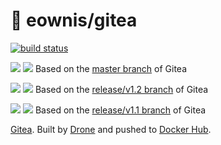 # 🐳 eownis/gitea

[![build status](https://drone.titouan.co/api/badges/eownis/docker-gitea/status.svg)](https://drone.titouan.co/eownis/docker-gitea)

[![](https://images.microbadger.com/badges/version/eownis/gitea.svg)](https://microbadger.com/images/eownis/gitea "Get your own version badge on microbadger.com") [![](https://images.microbadger.com/badges/image/eownis/gitea.svg)](https://microbadger.com/images/eownis/gitea "Get your own image badge on microbadger.com") Based on the [master branch](https://github.com/go-gitea/gitea/tree/master) of Gitea

[![](https://images.microbadger.com/badges/version/eownis/gitea:v1.2.svg)](https://microbadger.com/images/eownis/gitea:v1.2 "Get your own version badge on microbadger.com") [![](https://images.microbadger.com/badges/image/eownis/gitea:v1.2.svg)](https://microbadger.com/images/eownis/gitea:v1.2 "Get your own image badge on microbadger.com") Based on the [release/v1.2 branch](https://github.com/go-gitea/gitea/tree/release/v1.2) of Gitea

[![](https://images.microbadger.com/badges/version/eownis/gitea:v1.1.svg)](https://microbadger.com/images/eownis/gitea:v1.1 "Get your own version badge on microbadger.com") [![](https://images.microbadger.com/badges/image/eownis/gitea:v1.1.svg)](https://microbadger.com/images/eownis/gitea:v1.1 "Get your own image badge on microbadger.com") Based on the [release/v1.1 branch](https://github.com/go-gitea/gitea/tree/release/v1.1) of Gitea

[Gitea](https://gitea.io). Built by [Drone](https://drone.titouan.co/eownis/docker-gitea) and pushed to [Docker Hub](https://hub.docker.com/r/eownis/gitea/).

